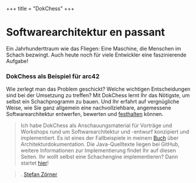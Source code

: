 +++
title = "DokChess"
+++


# Softwarearchitektur en&nbsp;passant

Ein Jahrhunderttraum wie das Fliegen: Eine Maschine, die Menschen im Schach bezwingt. Auch heute noch für viele Entwickler eine faszinierende Aufgabe!  

### DokChess als Beispiel für arc42

Wie zerlegt man das Problem geschickt? Welche wichtigen Entscheidungen sind bei der Umsetzung zu treffen? Mit DokChess lernt Ihr das Nötigste, um selbst ein Schachprogramm zu bauen. Und Ihr erfahrt auf vergnügliche Weise, wie Sie ganz allgemein eine nachvollziehbare, angemessene Softwarearchitektur entwerfen, bewerten und [festhalten](/00_architekturueberblick/) können.

> Ich habe DokChess als Anschauungsmaterial für Vorträge und Workshops rund um Softwarearchitektur und -entwurf konzipiert und implementiert.
> Es ist eines der Fallbeispiele in meinem [Buch](/abspann/#die-inhalte) über Architekturdokumentation.
> Die Java-Quelltexte liegen bei GitHub, weitere Informationen zur Implementierung findet Ihr auf diesen Seiten.
> Ihr wollt selbst eine Schachengine implementieren? Dann startet [hier](/20_selber_starten/)!

> . [Stefan Zörner](/autor)
